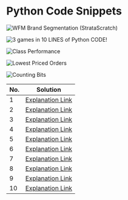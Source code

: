 # Python Code Snippets

![WFM Brand Segmentation (StrataScratch)](https://user-images.githubusercontent.com/103982094/217007430-92450f8f-4508-4518-947c-6bb27112fb52.png)


![3 games in 10 LINES of Python CODE!](https://user-images.githubusercontent.com/103982094/216402000-7b721a39-d379-48bf-801e-e3b587c585c4.png)

![Class Performance](https://user-images.githubusercontent.com/103982094/212527053-4cdcfdfa-cb7a-4e6f-988a-c448e0efb652.png)

![Lowest Priced Orders](https://user-images.githubusercontent.com/103982094/212527081-52b40fc0-cafe-4e44-9c47-308729e142d4.png)

![Counting Bits](https://user-images.githubusercontent.com/103982094/213252777-7258c41f-2032-4c02-b4e2-8a2e40116dbe.png)

|No.| Solution |
|-|-|
|1| [Explanation Link](https://www.linkedin.com/posts/sachintukumar_python-pythonprogramming-60daysofcodechallenge-activity-7018192404918759424-T8OG?utm_source=share&utm_medium=member_desktop)
|2| [Explanation Link](https://www.linkedin.com/posts/sachintukumar_python-pythonprogramming-60daysofcodechallenge-activity-7018932028821680129-clSg?utm_source=share&utm_medium=member_desktop)
|3| [Explanation Link](https://www.linkedin.com/posts/sachintukumar_github-sachinkumar1609python-projects-activity-7019660479031586816-clDc?utm_source=share&utm_medium=member_desktop)
|4| [Explanation Link](https://www.linkedin.com/posts/sachintukumar_python-pythonprogramming-60daysofcodechallenge-activity-7021460584751587328-mGLO?utm_source=share&utm_medium=member_desktop)
|5| [Explanation Link](https://www.linkedin.com/posts/sachintukumar_python-pythonprogramming-60daysofcodechallenge-activity-7022274948282892289-EBWu?utm_source=share&utm_medium=member_desktop)
|6| [Explanation Link](https://www.linkedin.com/posts/sachintukumar_python-pythonprogramming-60daysofcodechallenge-activity-7024005063635283969-1q4s?utm_source=share&utm_medium=member_desktop)
|7| [Explanation Link](https://www.linkedin.com/posts/sachintukumar_github-sachinkumar1609python-projects-activity-7024399081229692928-TZAW?utm_source=share&utm_medium=member_desktop)
|8| [Explanation Link](https://www.linkedin.com/posts/sachintukumar_algorithmic-trading-using-python-activity-7024730304787398656-fyda?utm_source=share&utm_medium=member_desktop)
|9| [Explanation Link](https://www.linkedin.com/posts/sachintukumar_python-python-pythonprogramming-activity-7026900722973577216-Sf5P?utm_source=share&utm_medium=member_desktop)
|10| [Explanation Link](https://www.linkedin.com/posts/sachintukumar_top-7-most-common-errors-in-python-activity-7027337770184368128-hUUz?utm_source=share&utm_medium=member_desktop)

